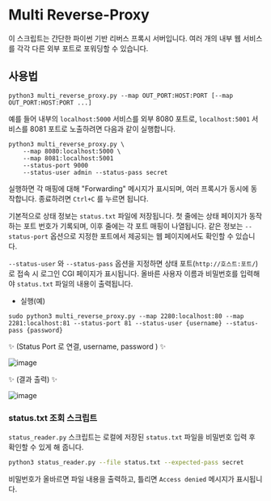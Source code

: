 # Multi Reverse-Proxy

이 스크립트는 간단한 파이썬 기반 리버스 프록시 서버입니다. 여러 개의 내부 웹 서비스를
각각 다른 외부 포트로 포워딩할 수 있습니다.

## 사용법

```
python3 multi_reverse_proxy.py --map OUT_PORT:HOST:PORT [--map OUT_PORT:HOST:PORT ...]
```

예를 들어 내부의 `localhost:5000` 서비스를 외부 8080 포트로,
`localhost:5001` 서비스를 8081 포트로 노출하려면 다음과 같이 실행합니다.

```
python3 multi_reverse_proxy.py \
    --map 8080:localhost:5000 \
    --map 8081:localhost:5001
    --status-port 9000
    --status-user admin --status-pass secret
```

실행하면 각 매핑에 대해 "Forwarding" 메시지가 표시되며, 여러 프록시가 동시에 동작합니다.
종료하려면 `Ctrl+C` 를 누르면 됩니다.

기본적으로 상태 정보는 `status.txt` 파일에 저장됩니다. 첫 줄에는 상태 페이지가 동작하는
포트 번호가 기록되며, 이후 줄에는 각 포트 매핑이 나열됩니다. 같은 정보는 `--status-port`
옵션으로 지정한 포트에서 제공되는 웹 페이지에서도 확인할 수 있습니다.

`--status-user` 와 `--status-pass` 옵션을 지정하면 상태 포트(`http://호스트:포트/`)
로 접속 시 로그인 CGI 페이지가 표시됩니다. 올바른 사용자 이름과 비밀번호를
입력해야 `status.txt` 파일의 내용이 출력됩니다.


- 실행(예)
```
sudo python3 multi_reverse_proxy.py --map 2280:localhost:80 --map 2281:localhost:81 --status-port 81 --status-user {username} --status-pass {password}
```
✨ (Status Port 로 연결, username, password ) ✨ 

![image](https://github.com/user-attachments/assets/a0f9ecb4-4e0a-401e-8e30-d255099d2924)

✨ (결과 출력) ✨  

![image](https://github.com/user-attachments/assets/5521fb89-beb9-400e-9e4e-9d99437406dc)


### status.txt 조회 스크립트

`status_reader.py` 스크립트는 로컬에 저장된 `status.txt` 파일을
비밀번호 입력 후 확인할 수 있게 해 줍니다.

```bash
python3 status_reader.py --file status.txt --expected-pass secret
```

비밀번호가 올바르면 파일 내용을 출력하고, 틀리면 `Access denied` 메시지가
표시됩니다.

